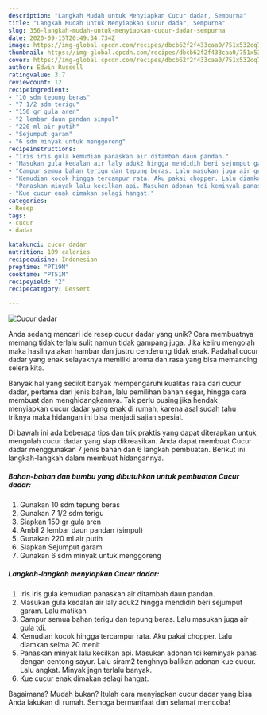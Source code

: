 ```yaml
---
description: "Langkah Mudah untuk Menyiapkan Cucur dadar, Sempurna"
title: "Langkah Mudah untuk Menyiapkan Cucur dadar, Sempurna"
slug: 356-langkah-mudah-untuk-menyiapkan-cucur-dadar-sempurna
date: 2020-09-15T20:49:34.734Z
image: https://img-global.cpcdn.com/recipes/dbcb62f2f433caa0/751x532cq70/cucur-dadar-foto-resep-utama.jpg
thumbnail: https://img-global.cpcdn.com/recipes/dbcb62f2f433caa0/751x532cq70/cucur-dadar-foto-resep-utama.jpg
cover: https://img-global.cpcdn.com/recipes/dbcb62f2f433caa0/751x532cq70/cucur-dadar-foto-resep-utama.jpg
author: Edwin Russell
ratingvalue: 3.7
reviewcount: 12
recipeingredient:
- "10 sdm tepung beras"
- "7 1/2 sdm terigu"
- "150 gr gula aren"
- "2 lembar daun pandan simpul"
- "220 ml air putih"
- "Sejumput garam"
- "6 sdm minyak untuk menggoreng"
recipeinstructions:
- "Iris iris gula kemudian panaskan air ditambah daun pandan."
- "Masukan gula kedalan air laly aduk2 hingga mendidih beri sejumput garam. Lalu matikan"
- "Campur semua bahan terigu dan tepung beras. Lalu masukan juga air gula tdi."
- "Kemudian kocok hingga tercampur rata. Aku pakai chopper. Lalu diamkan selma 20 menit"
- "Panaskan minyak lalu kecilkan api. Masukan adonan tdi keminyak panas dengan centong sayur. Lalu siram2 tenghnya balikan adonan kue cucur. Lalu angkat. Minyak jngn terlalu banyak."
- "Kue cucur enak dimakan selagi hangat."
categories:
- Resep
tags:
- cucur
- dadar

katakunci: cucur dadar 
nutrition: 109 calories
recipecuisine: Indonesian
preptime: "PT19M"
cooktime: "PT51M"
recipeyield: "2"
recipecategory: Dessert

---
```



![Cucur dadar](https://img-global.cpcdn.com/recipes/dbcb62f2f433caa0/751x532cq70/cucur-dadar-foto-resep-utama.jpg)

Anda sedang mencari ide resep cucur dadar yang unik? Cara membuatnya memang tidak terlalu sulit namun tidak gampang juga. Jika keliru mengolah maka hasilnya akan hambar dan justru cenderung tidak enak. Padahal cucur dadar yang enak selayaknya memiliki aroma dan rasa yang bisa memancing selera kita.

Banyak hal yang sedikit banyak mempengaruhi kualitas rasa dari cucur dadar, pertama dari jenis bahan, lalu pemilihan bahan segar, hingga cara membuat dan menghidangkannya. Tak perlu pusing jika hendak menyiapkan cucur dadar yang enak di rumah, karena asal sudah tahu triknya maka hidangan ini bisa menjadi sajian spesial.




Di bawah ini ada beberapa tips dan trik praktis yang dapat diterapkan untuk mengolah cucur dadar yang siap dikreasikan. Anda dapat membuat Cucur dadar menggunakan 7 jenis bahan dan 6 langkah pembuatan. Berikut ini langkah-langkah dalam membuat hidangannya.

<!--inarticleads1-->

##### Bahan-bahan dan bumbu yang dibutuhkan untuk pembuatan Cucur dadar:

1. Gunakan 10 sdm tepung beras
1. Gunakan 7 1/2 sdm terigu
1. Siapkan 150 gr gula aren
1. Ambil 2 lembar daun pandan (simpul)
1. Gunakan 220 ml air putih
1. Siapkan Sejumput garam
1. Gunakan 6 sdm minyak untuk menggoreng




<!--inarticleads2-->

##### Langkah-langkah menyiapkan Cucur dadar:

1. Iris iris gula kemudian panaskan air ditambah daun pandan.
1. Masukan gula kedalan air laly aduk2 hingga mendidih beri sejumput garam. Lalu matikan
1. Campur semua bahan terigu dan tepung beras. Lalu masukan juga air gula tdi.
1. Kemudian kocok hingga tercampur rata. Aku pakai chopper. Lalu diamkan selma 20 menit
1. Panaskan minyak lalu kecilkan api. Masukan adonan tdi keminyak panas dengan centong sayur. Lalu siram2 tenghnya balikan adonan kue cucur. Lalu angkat. Minyak jngn terlalu banyak.
1. Kue cucur enak dimakan selagi hangat.




Bagaimana? Mudah bukan? Itulah cara menyiapkan cucur dadar yang bisa Anda lakukan di rumah. Semoga bermanfaat dan selamat mencoba!
